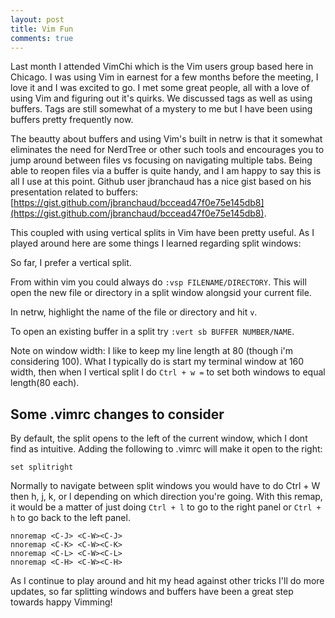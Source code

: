 ```yaml
---
layout: post
title: Vim Fun
comments: true
---
```


Last month I attended VimChi which is the Vim users group based here in Chicago.  I was using Vim in earnest for a few months before the meeting, I love it and I was excited to go.  I met some great people, all with a love of using Vim and figuring out it's quirks.  We discussed tags as well as using buffers.  Tags are still somewhat of a mystery to me but I have been using buffers pretty frequently now.

The beautty about buffers and using Vim's built in netrw is that it somewhat eliminates the need for NerdTree or other such tools and encourages you to jump around between files vs focusing on navigating multiple tabs.  Being able to reopen files via a buffer is quite handy, and I am happy to say this is all I use at this point.  Github user jbranchaud has a nice gist based on his presentation related to buffers: [https://gist.github.com/jbranchaud/bccead47f0e75e145db8](https://gist.github.com/jbranchaud/bccead47f0e75e145db8). 

This coupled with using vertical splits in Vim have been pretty useful.  As I played around here are some things I learned regarding split windows:

So far, I prefer a vertical split. 

From within vim you could always do `:vsp FILENAME/DIRECTORY`. This will open the new file or directory in a split window alongsid your current file.

In netrw, highlight the name of the file or directory and hit `v`.

To open an existing buffer in a split try `:vert sb BUFFER NUMBER/NAME`.

Note on window width:
  I like to keep my line length at 80 (though i'm considering 100).  What I typically do is start my terminal window at 160 width, then when I vertical split I do `Ctrl + w =` to set both windows to equal length(80 each).

## Some .vimrc changes to consider

By default, the split opens to the left of the current window, which I dont find as intuitive. Adding the following to .vimrc will make it open to the right:
```
set splitright
```
Normally to navigate between split windows you would have to do Ctrl + W then h, j, k, or l depending on which direction you're going.  With this remap, it would be a matter of just doing `Ctrl + l` to go to the right panel or `Ctrl + h` to go back to the left panel. 
```
nnoremap <C-J> <C-W><C-J> 
nnoremap <C-K> <C-W><C-K> 
nnoremap <C-L> <C-W><C-L> 
nnoremap <C-H> <C-W><C-H> 
```

As I continue to play around and hit my head against other tricks I'll do more updates, so far splitting windows and buffers have been a great step towards happy Vimming!
